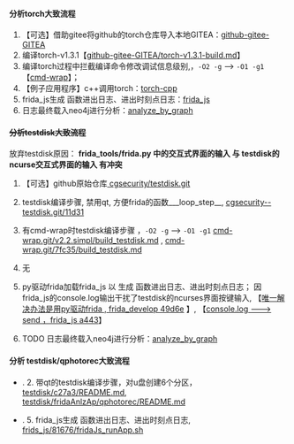 #### 分析torch大致流程

1. 【可选】借助gitee将github的torch仓库导入本地GITEA：[github-gitee-GITEA](http://giteaz:3000/wiki/github-gitee-GITEA.git)
2. 编译torch-v1.3.1【[github-gitee-GITEA/torch-v1.3.1-build.md](http://giteaz:3000/github_tool/github-gitee-GITEA/src/branch/main/torch-v1.3.1-build.md)】
3.  编译torch过程中拦截编译命令修改调试信息级别,，```-O2 -g``` --> ```-O1 -g1```【[cmd-wrap](http://giteaz:3000/bal/cmd-wrap.git)】；
4. 【例子应用程序】c++调用torch：[torch-cpp](http://giteaz:3000/frida_analyze_app_src/torch-cpp.git/src/branch/master/v1.0.0)
5.  frida_js生成 函数进出日志、进出时刻点日志：[frida_js](http://giteaz:3000/frida_analyze_app_src/frida_js.git)
6.  日志最终载入neo4j进行分析：[analyze_by_graph](http://giteaz:3000/frida_analyze_app_src/analyze_by_graph.git)



#### ~~分析testdisk大致流程~~

放弃testdisk原因： **frida_tools/frida.py 中的交互式界面的输入 与  testdisk的ncurse交互式界面的输入 有冲突**

1. 【可选】github原始仓库[ cgsecurity/testdisk.git](https://github.com/cgsecurity/testdisk.git)
2.  testdisk编译步骤, 禁用qt, 方便frida的函数___loop_step__,  [cgsecurity--testdisk.git/11d31](https://gitee.com/disk_recovery/cgsecurity--testdisk/commit/11d31526c66f494111334bf97194104f68c31256)

3. 有cmd-wrap时testdisk编译步骤 ，```-O2 -g``` --> ```-O1 -g1``` [cmd-wrap.git/v2.2.simpl/build_testdisk.md](http://giteaz:3000/bal/cmd-wrap/src/tag/v2.2.simpl/build_testdisk.md)  , [cmd-wrap.git/7fc35/build_testdisk.md](http://giteaz:3000/bal/cmd-wrap/src/commit/7fc355dd259b847f14b9b8db61d649d3ff3df3b6/build_testdisk.md)

4. 无

5. py驱动frida加载frida_js 以 生成 函数进出日志、进出时刻点日志； 因 frida_js的console.log输出干扰了testdisk的ncurses界面按键输入,  【[唯一解决办法是用py驱动frida  , frida_develop 49d6e](http://giteaz:3000/frida_analyze_app_src/frida_develop/commit/49d6e412210580b1ba6c343cd721d608b21ef03c) 】, 【[console.log ---> send ，frida_js a443](http://giteaz:3000/frida_analyze_app_src/frida_js/commit/a443ba1cfe8a4313fc703e9923dc0094f89e09b1)】



6. TODO 日志最终载入neo4j进行分析：[analyze_by_graph](http://giteaz:3000/frida_analyze_app_src/analyze_by_graph.git)


#### 分析 testdisk/qphotorec大致流程





- . 2. 带qt的testdisk编译步骤，对u盘创建6个分区， [testdisk/c27a3/README.md](https://gitee.com/disk_recovery/cgsecurity--testdisk/blob/c27a3ae0a9aed9b2a31f2eab9ca4b49ab80ab767/README.md),  [testdisk/fridaAnlzAp/qphotorec/README.md](https://gitee.com/disk_recovery/cgsecurity--testdisk/blob/fridaAnlzAp/qphotorec/README.md)

- . 5. frida_js生成 函数进出日志、进出时刻点日志,  
[frids_js/81676/fridaJs_runApp.sh](http://giteaz:3000/frida_analyze_app_src/frida_js/src/commit/81676fcf360af9b711958c83afe0c0dcc56c42a0/fridaJs_runApp.sh)

